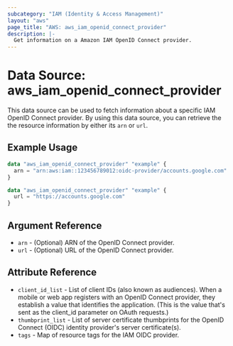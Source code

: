 ```yaml
---
subcategory: "IAM (Identity & Access Management)"
layout: "aws"
page_title: "AWS: aws_iam_openid_connect_provider"
description: |-
  Get information on a Amazon IAM OpenID Connect provider.
---
```


# Data Source: aws_iam_openid_connect_provider

This data source can be used to fetch information about a specific
IAM OpenID Connect provider. By using this data source, you can retrieve the
the resource information by either its `arn` or `url`.

## Example Usage

```terraform
data "aws_iam_openid_connect_provider" "example" {
  arn = "arn:aws:iam::123456789012:oidc-provider/accounts.google.com"
}
```

```terraform
data "aws_iam_openid_connect_provider" "example" {
  url = "https://accounts.google.com"
}
```

## Argument Reference

* `arn` - (Optional) ARN of the OpenID Connect provider.
* `url` - (Optional) URL of the OpenID Connect provider.

## Attribute Reference

* `client_id_list` - List of client IDs (also known as audiences). When a mobile or web app registers with an OpenID Connect provider, they establish a value that identifies the application. (This is the value that's sent as the client_id parameter on OAuth requests.)
* `thumbprint_list` - List of server certificate thumbprints for the OpenID Connect (OIDC) identity provider's server certificate(s).
* `tags` - Map of resource tags for the IAM OIDC provider.
